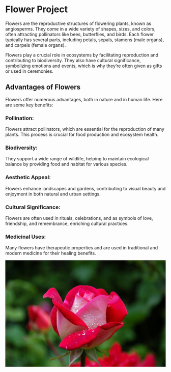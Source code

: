 # Flower Project
Flowers are the reproductive structures of flowering plants, known as angiosperms. They come in a wide variety of shapes, sizes, and colors, often attracting pollinators like bees, butterflies, and birds. Each flower typically has several parts, including petals, sepals, stamens (male organs), and carpels (female organs).

Flowers play a crucial role in ecosystems by facilitating reproduction and contributing to biodiversity. They also have cultural significance, symbolizing emotions and events, which is why they’re often given as gifts or used in ceremonies.
## Advantages of Flowers
Flowers offer numerous advantages, both in nature and in human life. Here are some key benefits:

### Pollination:
Flowers attract pollinators, which are essential for the reproduction of many plants. This process is crucial for food production and ecosystem health.

### Biodiversity:
They support a wide range of wildlife, helping to maintain ecological balance by providing food and habitat for various species.

### Aesthetic Appeal:
Flowers enhance landscapes and gardens, contributing to visual beauty and enjoyment in both natural and urban settings.

### Cultural Significance:
Flowers are often used in rituals, celebrations, and as symbols of love, friendship, and remembrance, enriching cultural practices.

### Medicinal Uses:
Many flowers have therapeutic properties and are used in traditional and modern medicine for their healing benefits.

<img src="./image/flower.jpeg">